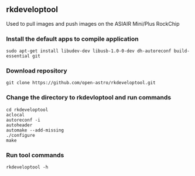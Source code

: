 ## rkdeveloptool
Used to pull images and push images on the ASIAIR Mini/Plus RockChip

### Install the default apps to compile application
```	
sudo apt-get install libudev-dev libusb-1.0-0-dev dh-autoreconf build-essential git
```
### Download repository
```	
git clone https://github.com/open-astro/rkdeveloptool.git
```	
### Change the directory to rkdevloptool and run commands
```
cd rkdeveloptool
aclocal
autoreconf -i
autoheader
automake --add-missing
./configure
make
```
### Run tool commands
```
rkdeveloptool -h
```
